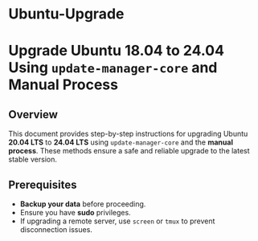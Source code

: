# Ubuntu-Upgrade
# Upgrade Ubuntu 18.04 to 24.04 Using `update-manager-core` and Manual Process

## Overview
This document provides step-by-step instructions for upgrading Ubuntu **20.04 LTS** to **24.04 LTS** using `update-manager-core` and the **manual process**. These methods ensure a safe and reliable upgrade to the latest stable version.

## Prerequisites
- **Backup your data** before proceeding.
- Ensure you have **sudo** privileges.
- If upgrading a remote server, use `screen` or `tmux` to prevent disconnection issues.
